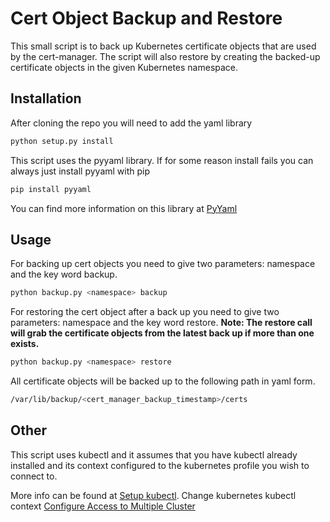# Cert Object Backup and Restore

This small script is to back up Kubernetes certificate objects that are used by the cert-manager.
The script will also restore by creating the backed-up certificate objects in the given Kubernetes
namespace.

## Installation

After cloning the repo you will need to add the yaml library

```bash
python setup.py install
```

This script uses the pyyaml library. If for some reason install fails you can always just install
pyyaml with pip

```bash
pip install pyyaml
```

You can find more information on this library at [PyYaml](https://pyyaml.org/wiki/PyYAMLDocumentation)

## Usage

For backing up cert objects you need to give two parameters: namespace and the key word backup.

```bash
python backup.py <namespace> backup
```

For restoring the cert object after a back up you need to give two parameters: namespace and the key word restore.
<b>Note: The restore call will grab the certificate objects from the latest back up if more than one exists.</b>

```bash
python backup.py <namespace> restore
```

All certificate objects will be backed up to the following path in yaml form.

```bash
/var/lib/backup/<cert_manager_backup_timestamp>/certs
``` 

## Other

This script uses kubectl and it assumes that you have kubectl already installed and its context
configured to the kubernetes profile you wish to connect to.

More info can be found at [Setup kubectl](https://kubernetes.io/docs/tasks/tools/install-kubectl/).
Change kubernetes kubectl context [Configure Access to Multiple Cluster](https://kubernetes.io/docs/tasks/access-application-cluster/configure-access-multiple-clusters/)

